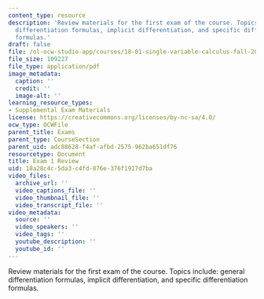 ```yaml
---
content_type: resource
description: 'Review materials for the first exam of the course. Topics include: general
  differentiation formulas, implicit differentiation, and specific differentiation
  formulas.'
draft: false
file: /ol-ocw-studio-app/courses/18-01-single-variable-calculus-fall-2006/18a28c4c5da3c4fd876e376f1917d7ba_unit1_review.pdf
file_size: 109227
file_type: application/pdf
image_metadata:
  caption: ''
  credit: ''
  image-alt: ''
learning_resource_types:
- Supplemental Exam Materials
license: https://creativecommons.org/licenses/by-nc-sa/4.0/
ocw_type: OCWFile
parent_title: Exams
parent_type: CourseSection
parent_uid: adc88628-f4af-afbd-2575-962ba651df76
resourcetype: Document
title: Exam 1 Review
uid: 18a28c4c-5da3-c4fd-876e-376f1917d7ba
video_files:
  archive_url: ''
  video_captions_file: ''
  video_thumbnail_file: ''
  video_transcript_file: ''
video_metadata:
  source: ''
  video_speakers: ''
  video_tags: ''
  youtube_description: ''
  youtube_id: ''
---
```

Review materials for the first exam of the course. Topics include: general differentiation formulas, implicit differentiation, and specific differentiation formulas.